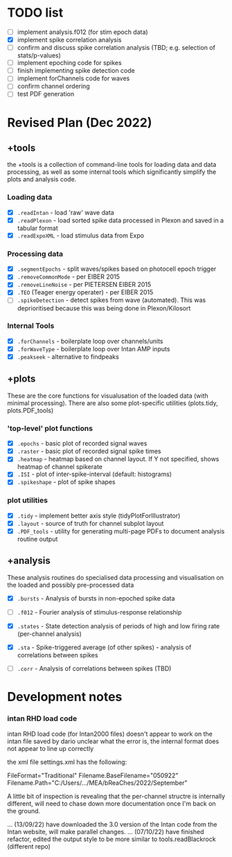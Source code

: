 
# TODO list

- [ ] implement analysis.f012 (for stim epoch data)
- [x] implement spike correlation analysis 
- [ ] confirm and discuss spike correlation analysis (TBD; e.g. selection of stats/p-values)
- [ ] implement epoching code for spikes
- [ ] finish implementing spike detection code
- [ ] implement forChannels code for waves
- [ ] confirm channel ordering
- [ ] test PDF generation

# Revised Plan (Dec 2022)

## +tools

the +tools is a collection of command-line tools for loading data and data processing, as well as some internal tools which significantly simplify the plots and analysis code. 

### Loading data

- [x] `.readIntan` - load 'raw' wave data
- [x] `.readPlexon` - load sorted spike data processed in Plexon and saved in a tabular format
- [x] `.readExpoXML` - load stimulus data from Expo

### Processing data

- [x] `.segmentEpochs` - split waves/spikes based on photocell epoch trigger
- [x] `.removeCommonMode` - per EIBER 2015
- [x] `.removeLineNoise` - per PIETERSEN EIBER 2015
- [x] `.TEO` (Teager energy operater) - per EIBER 2015
- [ ] `.spikeDetection` - detect spikes from wave (automated). This was deprioritised because this was being done in Plexon/Kilosort

### Internal Tools 

- [x] `.forChannels` - boilerplate loop over channels/units
- [x] `.forWaveType` - boilerplate loop over Intan AMP inputs
- [x] `.peakseek` - alternative to findpeaks

## +plots

These are the core functions for visualusation of the loaded data (with minimal processing). There are also some plot-specific utilities (plots.tidy, plots.PDF_tools)

### 'top-level' plot functions

- [x] `.epochs` - basic plot of recorded signal waves
- [x] `.raster` - basic plot of recorded signal spike times
- [x] `.heatmap` - heatmap based on channel layout. If Y not specified, shows heatmap of channel spikerate 
- [x] `.ISI` - plot of inter-spike-interval (default: histograms)
- [x] `.spikeshape` - plot of spike shapes 

### plot utilities 

- [x] `.tidy` - implement better axis style (tidyPlotForIllustrator)
- [x] `.layout` - source of truth for channel subplot layout
- [x] `.PDF_tools` - utility for generating multi-page PDFs to document analysis routine output

## +analysis

These analysis routines do specialised data processing and visualisation on the loaded and possibly pre-processed data

- [x] `.bursts` - Analysis of bursts in non-epoched spike data
- [ ] `.f012` - Fourier analysis of stimulus-response relationship
- [x] `.states` - State detection analysis of periods of high and low firing rate (per-channel analysis) 
- [x] `.sta` - Spike-triggered average (of other spikes) - analysis of correlations between spikes
- [ ] `.corr` - Analysis of correlations between spikes (TBD)


# Development notes

### intan RHD load code

intan RHD load code (for Intan2000 files) doesn't appear to work on the intan file saved by dario
unclear what the error is, the internal format does not appear to line up correctly

the xml file settings.xml has the following: 

FileFormat="Traditional" 
Filename.BaseFilename="050922" 
Filename.Path="C:/Users/.../MEA/bReaChes/2022/September" 

A little bit of inspection is revealing that the per-channel structre is internally different, will need to chase down more documentation once I'm back on the ground. 

... (13/09/22) have downloaded the 3.0 version of the Intan code from the Intan website, will make parallel changes. 
... (07/10/22) have finished refactor, edited the output style to be more similar to tools.readBlackrock (different repo)